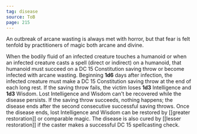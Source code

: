 ```yaml
---
tag: disease
source: ToB
page: 215
---
```


An outbreak of arcane wasting is always met with horror, but that fear is felt tenfold by practitioners of magic both arcane and divine.

When the bodily fluid of an infected creature touches a humanoid or when an infected creature casts a spell (direct or indirect) on a humanoid, that humanoid must succeed on a DC 15 Constitution saving throw or become infected with arcane wasting. Beginning **1d6** days after infection, the infected creature must make a DC 15 Constitution saving throw at the end of each long rest. If the saving throw fails, the victim loses **1d3** Intelligence and **1d3** Wisdom. Lost Intelligence and Wisdom can't be recovered while the disease persists. If the saving throw succeeds, nothing happens; the disease ends after the second consecutive successful saving throws. Once the disease ends, lost Intelligence and Wisdom can be restored by [[greater restoration]] or comparable magic. The disease is also cured by [[lesser restoration]] if the caster makes a successful DC 15 spellcasting check.




